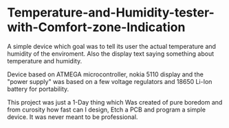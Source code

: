 # Temperature-and-Humidity-tester-with-Comfort-zone-Indication

A simple device which goal was to tell its user the actual temperature and humidity of the enviroment. 
Also the display text saying something about temperature and humidity.

Device based on ATMEGA microcontroller, nokia 5110 display and the "power supply" was based on a few voltage regulators and 18650 Li-Ion battery for portability.

This project was just a 1-Day thing which Was created of pure boredom and from curosity how fast can I design, Etch a PCB and program a simple device.
It was never meant to be professional.

